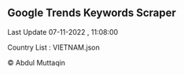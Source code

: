 

## Google Trends Keywords Scraper 
 
Last Update 07-11-2022 , 11:08:00

Country List :
VIETNAM.json



© Abdul Muttaqin 
